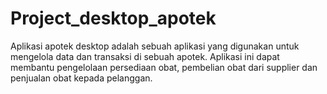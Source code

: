 # Project_desktop_apotek
Aplikasi apotek desktop adalah sebuah aplikasi yang digunakan untuk mengelola data dan transaksi di sebuah apotek. Aplikasi ini dapat membantu pengelolaan persediaan obat, pembelian obat dari supplier dan penjualan obat kepada pelanggan.
